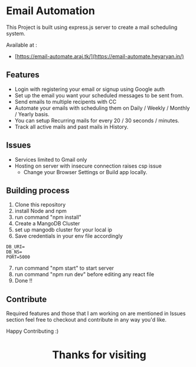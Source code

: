 # Email Automation

This Project is built using express.js server to create a mail scheduling system. 


Available at :

* [https://email-automate.araj.tk/](https://email-automate.heyaryan.in/)
<!-- * [Heroku](https://email-automation-mern.herokuapp.com/) | Working -->


## Features
* Login with registering your email or signup using Google auth
* Set up the email you want your scheduled messages to be sent from.
* Send emails to multiple recipents with CC
* Automate your emails with scheduling them on Daily / Weekly / Monthly / Yearly basis.
* You can setup Recurring mails for every 20 / 30 seconds / minutes.
* Track all active mails and past mails in History.

## Issues
* Services limited to Gmail only
* Hosting on server with insecure connection raises csp issue
    * Change your Browser Settings or Build app locally.

## Building process

1. Clone this repository
2. install Node and npm
3. run command "npm install"
4. Create a MangoDB Cluster
5. set up mangodb cluster for your local ip
6. Save credentials in your env file accordingly
```
DB_URI=
DB_NS=
PORT=5000
```
7. run command "npm start" to start server
8. run command "npm run dev" before editing any react file
9. Done !!

## Contribute
Required features and those that I am working on are mentioned in Issues section feel free to checkout and contribute in any way you'd like.

Happy Contributing :)


<h1 align="center">
   Thanks for visiting
</h1>


